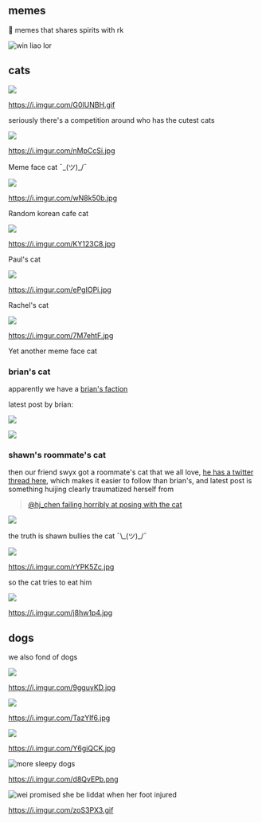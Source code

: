 ## memes
🚜 memes that shares spirits with rk

![win liao lor](https://i.pinimg.com/originals/d9/f0/c6/d9f0c65605242817e5b32f4678f76840.jpg)

## cats

![](https://i.imgur.com/G0lUNBH.gif)

https://i.imgur.com/G0lUNBH.gif

seriously there's a competition around who has the cutest cats

![](https://i.imgur.com/nMpCcSi.jpg)

https://i.imgur.com/nMpCcSi.jpg

Meme face cat ¯\_(ツ)_/¯

![](https://i.imgur.com/wN8k50b.jpg)

https://i.imgur.com/wN8k50b.jpg

Random korean cafe cat

![](https://i.imgur.com/KY123C8.jpg)

https://i.imgur.com/KY123C8.jpg

Paul's cat

![](https://i.imgur.com/ePgIOPi.jpg)

https://i.imgur.com/ePgIOPi.jpg

Rachel's cat

![](https://i.imgur.com/7M7ehtF.jpg)

https://i.imgur.com/7M7ehtF.jpg

Yet another meme face cat 

### brian's cat

apparently we have a [brian's faction](https://twitter.com/brian_d_vaughn/status/1188653525556875264)

latest post by brian:

![](https://pbs.twimg.com/media/EH7yE-cVAAAkp4L?format=jpg&name=4096x4096)

![](https://i.imgur.com/m4FAtpG.jpg)

### shawn's roommate's cat

then our friend swyx got a roommate's cat that we all love, [he has a twitter thread here](https://twitter.com/swyx/status/1154385946575560705), which makes it easier to follow than brian's, and latest post is something huijing clearly traumatized herself from

> [@hj_chen failing horribly at posing with the cat](https://twitter.com/swyx/status/1186764423878381571)

![](https://pbs.twimg.com/media/EHg781MWoAAqkcH?format=jpg&name=4096x4096)

the truth is shawn bullies the cat ¯\\\_(ツ)_/¯

![](https://i.imgur.com/rYPK5Zc.jpg)

https://i.imgur.com/rYPK5Zc.jpg

so the cat tries to eat him

![](https://i.imgur.com/j8hw1p4.jpg)

https://i.imgur.com/j8hw1p4.jpg

## dogs

we also fond of dogs

![](https://i.imgur.com/9gguyKD.jpg)

https://i.imgur.com/9gguyKD.jpg

![](https://i.imgur.com/TazYlf6.jpg)

https://i.imgur.com/TazYlf6.jpg

![](https://i.imgur.com/Y6giQCK.jpg)

https://i.imgur.com/Y6giQCK.jpg

![more sleepy dogs](https://i.imgur.com/d8QvEPb.png)

https://i.imgur.com/d8QvEPb.png

![wei promised she be liddat when her foot injured](https://i.imgur.com/zoS3PX3.gif)

https://i.imgur.com/zoS3PX3.gif

